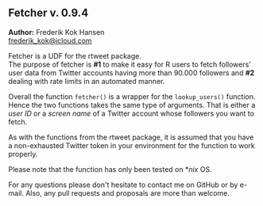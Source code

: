 ## Fetcher v. 0.9.4

**Author:** Frederik Kok Hansen  
frederik_kok@icloud.com

Fetcher is a UDF for the rtweet package.  
The purpose of fetcher is **#1** to make it easy for R users to fetch followers' user data from Twitter accounts having more than 90.000 followers and **#2** dealing with rate limits in an automated manner.  

Overall the function `fetcher()` is a wrapper for the `lookup_users()` function. Hence the two functions takes the same type of arguments. That is either a *user ID* or a *screen name* of a Twitter account whose followers you want to fetch.

As with the functions from the rtweet package, it is assumed that you have a non-exhausted Twitter token in your environment for the function to work properly. 

Please note that the function has only been tested on **nix* OS.

For any questions please don't hesitate to contact me on GitHub or by e-mail. Also, any pull requests and proposals are more than welcome.
